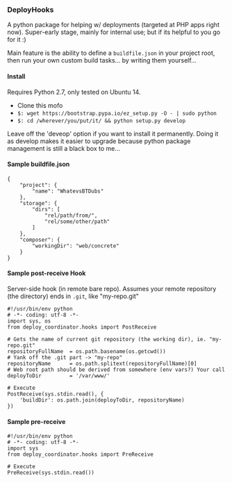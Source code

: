 ### DeployHooks ###

A python package for helping w/ deployments (targeted at PHP apps right now). Super-early stage, mainly for internal use; but if its helpful to you go for it :)

Main feature is the ability to define a `buildfile.json` in your project root, then run your own custom build tasks... by writing them yourself...

#### Install ####

Requires Python 2.7, only tested on Ubuntu 14.

* Clone this mofo
* `$: wget https://bootstrap.pypa.io/ez_setup.py -O - | sudo python`
* `$: cd /wherever/you/put/it/ && python setup.py develop`

Leave off the 'deveop' option if you want to install it permanently. Doing it as 
develop makes it easier to upgrade because python package management is still a black box to me...

#### Sample buildfile.json ####

	{
		"project": {
			"name": "WhatevsBTDubs"
		},
		"storage": {
			"dirs": [
				"rel/path/from/",
				"rel/some/other/path"
			]
		},
		"composer": {
			"workingDir": "web/concrete"
		}
	}

#### Sample post-receive Hook ####

Server-side hook (in remote bare repo). Assumes your remote repository (the directory) ends in `.git`, like "my-repo.git"

	#!/usr/bin/env python
	# -*- coding: utf-8 -*-
	import sys, os
	from deploy_coordinator.hooks import PostReceive

	# Gets the name of current git repository (the working dir), ie. "my-repo.git"
	repositoryFullName	= os.path.basename(os.getcwd())
	# Yank off the .git part -> "my-repo"
	repositoryName 		= os.path.splitext(repositoryFullName)[0]
	# Web root path should be derived from somewhere (env vars?) Your call
	deployToDir			= '/var/www/'

	# Execute
	PostReceive(sys.stdin.read(), {
		'buildDir': os.path.join(deployToDir, repositoryName)
	})

#### Sample pre-receive ####

	#!/usr/bin/env python
	# -*- coding: utf-8 -*-
	import sys
	from deploy_coordinator.hooks import PreReceive

	# Execute
	PreReceive(sys.stdin.read())